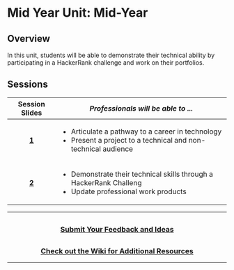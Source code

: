 # Mid Year Unit: Mid-Year

## Overview

In this unit, students will be able to demonstrate their technical ability by participating in a HackerRank challenge and work on their portfolios.

## Sessions

|                                                Session Slides                                                 | _Professionals will be able to ..._                                                |
| :-----------------------------------------------------------------------------------------------------------: | --------------------------------------------------------------------------- |
| [**1**]() | <ul><li>Articulate a pathway to a career in technology</li><li>Present a project to a technical and non-technical audience</li></ul>     |
| [**2**](https://docs.google.com/presentation/d/17sTkCZcAJIt_T0K_fSwd9cnS6DwklE_GhJjng6y4a44/edit#slide=id.g36f3732b7b_0_1) | <ul><li>Demonstrate their technical skills through a HackerRank Challeng</li><li>Update professional work products</li></ul>     |

---

## <h3 align="center"><a href="https://forms.gle/vyAD1HFwXHZMRXrr9">Submit Your Feedback and Ideas</a></h3>

## <h3 align="center"><a href="https://github.com/itscodenation/curriculum-20-21/wiki">Check out the Wiki for Additional Resources</a></h3>

---


